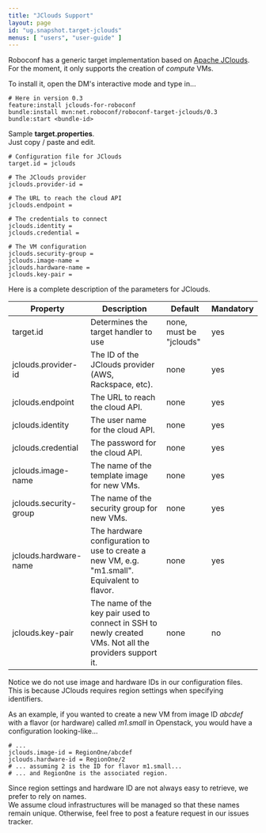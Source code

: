 ```yaml
---
title: "JClouds Support"
layout: page
id: "ug.snapshot.target-jclouds"
menus: [ "users", "user-guide" ]
---
```


Roboconf has a generic target implementation based on [Apache JClouds](http://jclouds.apache.org).  
For the moment, it only supports the creation of *compute* VMs.

To install it, open the DM's interactive mode and type in...

```properties
# Here in version 0.3
feature:install jclouds-for-roboconf
bundle:install mvn:net.roboconf/roboconf-target-jclouds/0.3
bundle:start <bundle-id>
```

Sample **target.properties**.  
Just copy / paste and edit.

```properties
# Configuration file for JClouds
target.id = jclouds

# The JClouds provider
jclouds.provider-id = 

# The URL to reach the cloud API
jclouds.endpoint = 

# The credentials to connect
jclouds.identity = 
jclouds.credential = 

# The VM configuration
jclouds.security-group = 
jclouds.image-name =  
jclouds.hardware-name = 
jclouds.key-pair = 
```

Here is a complete description of the parameters for JClouds.

| Property | Description | Default | Mandatory |
| --- | --- | --- | --- |
| target.id | Determines the target handler to use | none, must be "jclouds" | yes |
| jclouds.provider-id | The ID of the JClouds provider (AWS, Rackspace, etc). | none | yes |
| jclouds.endpoint | The URL to reach the cloud API. | none | yes |
| jclouds.identity | The user name for the cloud API. | none | yes |
| jclouds.credential | The password for the cloud API. | none | yes |
| jclouds.image-name | The name of the template image for new VMs. | none | yes |
| jclouds.security-group | The name of the security group for new VMs. | none | yes |
| jclouds.hardware-name | The hardware configuration to use to create a new VM, e.g. "m1.small". Equivalent to flavor. | none | yes |
| jclouds.key-pair | The name of the key pair used to connect in SSH to newly created VMs. Not all the providers support it. | none | no |


Notice we do not use image and hardware IDs in our configuration files.  
This is because JClouds requires region settings when specifying identifiers.

As an example, if you wanted to create a new VM from image ID *abcdef* with a flavor (or hardware) called *m1.small* in Openstack, you
would have a configuration looking-like...

```properties
# ...
jclouds.image-id = RegionOne/abcdef
jclouds.hardware-id = RegionOne/2
# ... assuming 2 is the ID for flavor m1.small...
# ... and RegionOne is the associated region.
```

Since region settings and hardware ID are not always easy to retrieve, we prefer to rely on names.  
We assume cloud infrastructures will be managed so that these names remain unique. Otherwise, feel free to post a feature request
in our issues tracker.
